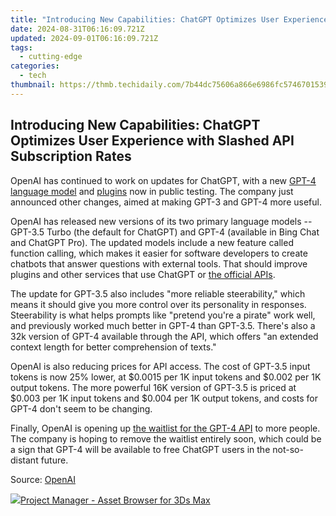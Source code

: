 ```yaml
---
title: "Introducing New Capabilities: ChatGPT Optimizes User Experience with Slashed API Subscription Rates"
date: 2024-08-31T06:16:09.721Z
updated: 2024-09-01T06:16:09.721Z
tags:
  - cutting-edge
categories:
  - tech
thumbnail: https://thmb.techidaily.com/7b44dc75606a866e6986fc574670153990f3b9d45bb38823ea9696084a32865c.jpg
---
```


## Introducing New Capabilities: ChatGPT Optimizes User Experience with Slashed API Subscription Rates

OpenAI has continued to work on updates for ChatGPT, with a new [GPT-4 language model](https://pokemon-go-android.techidaily.com/in-2024-15-best-strongest-pokemon-to-use-in-pokemon-go-pvp-leagues-for-honor-x50i-drfone-by-drfone-virtual-android/) and [plugins](https://extra-lessons.techidaily.com/2024-approved-building-your-brand-on-instagram-the-top-9-actions-of-industry-stars/) now in public testing. The company just announced other changes, aimed at making GPT-3 and GPT-4 more useful.

 OpenAI has released new versions of its two primary language models -- GPT-3.5 Turbo (the default for ChatGPT) and GPT-4 (available in Bing Chat and ChatGPT Pro). The updated models include a new feature called function calling, which makes it easier for software developers to create chatbots that answer questions with external tools. That should improve plugins and other services that use ChatGPT or [the official APIs](https://review-topics.techidaily.com/how-to-unlock-iphone-xs-without-passcode-by-drfone-ios-unlock-ios-unlock/).

 The update for GPT-3.5 also includes "more reliable steerability," which means it should give you more control over its personality in responses. Steerability is what helps prompts like "pretend you're a pirate" work well, and previously worked much better in GPT-4 than GPT-3.5\. There's also a 32k version of GPT-4 available through the API, which offers "an extended context length for better comprehension of texts."

 OpenAI is also reducing prices for API access. The cost of GPT-3.5 input tokens is now 25% lower, at $0.0015 per 1K input tokens and $0.002 per 1K output tokens. The more powerful 16K version of GPT-3.5 is priced at $0.003 per 1K input tokens and $0.004 per 1K output tokens, and costs for GPT-4 don't seem to be changing.

 Finally, OpenAI is opening up [the waitlist for the GPT-4 API](https://openai.com/waitlist/gpt-4-api) to more people. The company is hoping to remove the waitlist entirely soon, which could be a sign that GPT-4 will be available to free ChatGPT users in the not-so-distant future.

 Source: [OpenAI](https://openai.com/blog/function-calling-and-other-api-updates)

<ins class="adsbygoogle"
     style="display:block"
     data-ad-format="autorelaxed"
     data-ad-client="ca-pub-7571918770474297"
     data-ad-slot="1223367746"></ins>



<ins class="adsbygoogle"
     style="display:block"
     data-ad-client="ca-pub-7571918770474297"
     data-ad-slot="8358498916"
     data-ad-format="auto"
     data-full-width-responsive="true"></ins>



<!-- affiliate ads begin -->
<a href="https://secure.2checkout.com/order/checkout.php?PRODS=4709458&QTY=1&AFFILIATE=108875&CART=1"><img src="https://3d-kstudio.com/wp-content/uploads/2014/02/Project-Manager-3D-Models-4-800x800.jpg" border="0">Project Manager - Asset Browser for 3Ds Max</a>
<!-- affiliate ads end -->